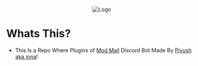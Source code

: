 <div align="center">
<img alt="Logo" src="https://vgy.me/WAiCEv.png" />
</div>

# Whats This?

* This Is a Repo Where Plugins of [Mod Mail](https://github.com/kyb3r/modmail) Discord Bot Made By [Piyush aka iona](https://github.com/ionadev)!
